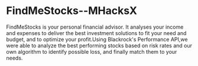 # FindMeStocks--MHacksX
FindMeStocks is your personal financial advisor. It analyses your income and expenses to deliver the best investment solutions to fit your need and budget, and to optimize your profit.Using Blackrock's Performance API,we were able to analyze the best performing stocks based on risk rates and our own algorithm to identify possible loss, and finally match them to your needs.
